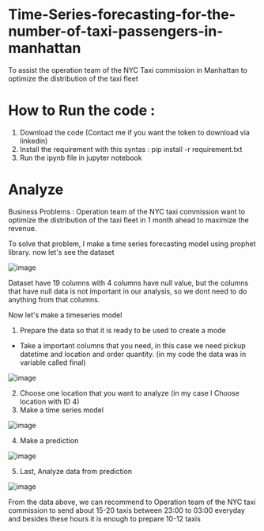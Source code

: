# Time-Series-forecasting-for-the-number-of-taxi-passengers-in-manhattan

To assist the operation team of the NYC Taxi commission in Manhattan to optimize the distribution of the taxi fleet

# How to Run the code :
1. Download the code (Contact me if you want the token to download via linkedin)
2. Install the requirement with this syntas : pip install -r requirement.txt
3. Run the ipynb file in jupyter notebook

# Analyze

Business Problems : Operation team of the NYC taxi commission want to optimize the distribution of the taxi fleet in 1 month ahead to maximize the revenue.

To solve that problem, I make a time series forecasting model using prophet library. now let's see the dataset

![image](https://user-images.githubusercontent.com/94748637/204725977-1937f571-41fd-4ce8-bd46-6fdb85a1dcc6.png)

Dataset have 19 columns with 4 columns have null value, but the columns that have null data is not important in our analysis, so we dont need to do anything from that columns.

Now let's make a timeseries model
1. Prepare the data so that it is ready to be used to create a mode
 - Take a important columns that you need, in this case we need pickup datetime and location and order quantity. (in my code the data was in variable called final)

![image](https://user-images.githubusercontent.com/94748637/204727257-837cdb15-4b1b-40bf-900b-ef023a55dff1.png)

2. Choose one location that you want to analyze (in my case I Choose location with ID 4)
3. Make a time series model

![image](https://user-images.githubusercontent.com/94748637/204727546-8def7d3c-cb35-4d04-aa13-7eb363d2e4e7.png)

4. Make a prediction

![image](https://user-images.githubusercontent.com/94748637/204727611-99cd6875-6832-44e0-920b-3366f3374198.png)

5. Last, Analyze data from prediction

![image](https://user-images.githubusercontent.com/94748637/204727802-429afc4f-2ce1-43d1-8ae8-8ea50a79a28f.png)

From the data above, we can recommend to Operation team of the NYC taxi commission to send about 15-20 taxis between 23:00 to 03:00 everyday and besides these hours it is enough to prepare 10-12 taxis
